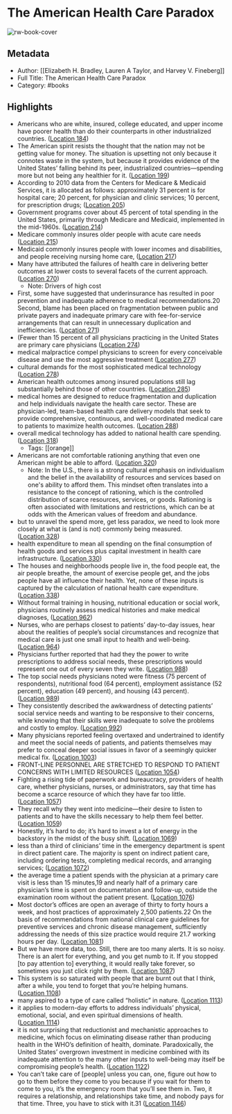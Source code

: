 # The American Health Care Paradox

![rw-book-cover](https://m.media-amazon.com/images/I/81Fy1hRsfCL._SY160.jpg)

## Metadata
- Author: [[Elizabeth H. Bradley, Lauren A Taylor, and Harvey V. Fineberg]]
- Full Title: The American Health Care Paradox
- Category: #books

## Highlights
- Americans who are white, insured, college educated, and upper income have poorer health than do their counterparts in other industrialized countries. ([Location 184](https://readwise.io/to_kindle?action=open&asin=B06XN5G1DS&location=184))
- The American spirit resists the thought that the nation may not be getting value for money. The situation is upsetting not only because it connotes waste in the system, but because it provides evidence of the United States’ falling behind its peer, industrialized countries—spending more but not being any healthier for it. ([Location 199](https://readwise.io/to_kindle?action=open&asin=B06XN5G1DS&location=199))
- According to 2010 data from the Centers for Medicare & Medicaid Services, it is allocated as follows: approximately 31 percent is for hospital care; 20 percent, for physician and clinic services; 10 percent, for prescription drugs; ([Location 205](https://readwise.io/to_kindle?action=open&asin=B06XN5G1DS&location=205))
- Government programs cover about 45 percent of total spending in the United States, primarily through Medicare and Medicaid, implemented in the mid-1960s. ([Location 214](https://readwise.io/to_kindle?action=open&asin=B06XN5G1DS&location=214))
- Medicare commonly insures older people with acute care needs ([Location 215](https://readwise.io/to_kindle?action=open&asin=B06XN5G1DS&location=215))
- Medicaid commonly insures people with lower incomes and disabilities, and people receiving nursing home care, ([Location 217](https://readwise.io/to_kindle?action=open&asin=B06XN5G1DS&location=217))
- Many have attributed the failures of health care in delivering better outcomes at lower costs to several facets of the current approach. ([Location 270](https://readwise.io/to_kindle?action=open&asin=B06XN5G1DS&location=270))
    - Note: Drivers of high cost
- First, some have suggested that underinsurance has resulted in poor prevention and inadequate adherence to medical recommendations.20 Second, blame has been placed on fragmentation between public and private payers and inadequate primary care with fee-for-service arrangements that can result in unnecessary duplication and inefficiencies. ([Location 271](https://readwise.io/to_kindle?action=open&asin=B06XN5G1DS&location=271))
- (Fewer than 15 percent of all physicians practicing in the United States are primary care physicians ([Location 274](https://readwise.io/to_kindle?action=open&asin=B06XN5G1DS&location=274))
- medical malpractice compel physicians to screen for every conceivable disease and use the most aggressive treatment ([Location 277](https://readwise.io/to_kindle?action=open&asin=B06XN5G1DS&location=277))
- cultural demands for the most sophisticated medical technology ([Location 278](https://readwise.io/to_kindle?action=open&asin=B06XN5G1DS&location=278))
- American health outcomes among insured populations still lag substantially behind those of other countries. ([Location 285](https://readwise.io/to_kindle?action=open&asin=B06XN5G1DS&location=285))
- medical homes are designed to reduce fragmentation and duplication and help individuals navigate the health care sector. These are physician-led, team-based health care delivery models that seek to provide comprehensive, continuous, and well-coordinated medical care to patients to maximize health outcomes. ([Location 288](https://readwise.io/to_kindle?action=open&asin=B06XN5G1DS&location=288))
- overall medical technology has added to national health care spending. ([Location 318](https://readwise.io/to_kindle?action=open&asin=B06XN5G1DS&location=318))
    - Tags: [[orange]] 
- Americans are not comfortable rationing anything that even one American might be able to afford. ([Location 320](https://readwise.io/to_kindle?action=open&asin=B06XN5G1DS&location=320))
    - Note: In the U.S., there is a strong cultural emphasis on individualism and the belief in the availability of resources and services based on one's ability to afford them. This mindset often translates into a resistance to the concept of rationing, which is the controlled distribution of scarce resources, services, or goods. Rationing is often associated with limitations and restrictions, which can be at odds with the American values of freedom and abundance.
- but to unravel the spend more, get less paradox, we need to look more closely at what is (and is not) commonly being measured. ([Location 328](https://readwise.io/to_kindle?action=open&asin=B06XN5G1DS&location=328))
- health expenditure to mean all spending on the final consumption of health goods and services plus capital investment in health care infrastructure. ([Location 330](https://readwise.io/to_kindle?action=open&asin=B06XN5G1DS&location=330))
- The houses and neighborhoods people live in, the food people eat, the air people breathe, the amount of exercise people get, and the jobs people have all influence their health. Yet, none of these inputs is captured by the calculation of national health care expenditure. ([Location 338](https://readwise.io/to_kindle?action=open&asin=B06XN5G1DS&location=338))
- Without formal training in housing, nutritional education or social work, physicians routinely assess medical histories and make medical diagnoses, ([Location 962](https://readwise.io/to_kindle?action=open&asin=B06XN5G1DS&location=962))
- Nurses, who are perhaps closest to patients’ day-to-day issues, hear about the realities of people’s social circumstances and recognize that medical care is just one small input to health and well-being. ([Location 964](https://readwise.io/to_kindle?action=open&asin=B06XN5G1DS&location=964))
- Physicians further reported that had they the power to write prescriptions to address social needs, these prescriptions would represent one out of every seven they write. ([Location 988](https://readwise.io/to_kindle?action=open&asin=B06XN5G1DS&location=988))
- The top social needs physicians noted were fitness (75 percent of respondents), nutritional food (64 percent), employment assistance (52 percent), education (49 percent), and housing (43 percent). ([Location 989](https://readwise.io/to_kindle?action=open&asin=B06XN5G1DS&location=989))
- They consistently described the awkwardness of detecting patients’ social service needs and wanting to be responsive to their concerns, while knowing that their skills were inadequate to solve the problems and costly to employ. ([Location 992](https://readwise.io/to_kindle?action=open&asin=B06XN5G1DS&location=992))
- Many physicians reported feeling overtaxed and undertrained to identify and meet the social needs of patients, and patients themselves may prefer to conceal deeper social issues in favor of a seemingly quicker medical fix. ([Location 1003](https://readwise.io/to_kindle?action=open&asin=B06XN5G1DS&location=1003))
- FRONT-LINE PERSONNEL ARE STRETCHED TO RESPOND TO PATIENT CONCERNS WITH LIMITED RESOURCES ([Location 1054](https://readwise.io/to_kindle?action=open&asin=B06XN5G1DS&location=1054))
- Fighting a rising tide of paperwork and bureaucracy, providers of health care, whether physicians, nurses, or administrators, say that time has become a scarce resource of which they have far too little. ([Location 1057](https://readwise.io/to_kindle?action=open&asin=B06XN5G1DS&location=1057))
- They recall why they went into medicine—their desire to listen to patients and to have the skills necessary to help them feel better. ([Location 1059](https://readwise.io/to_kindle?action=open&asin=B06XN5G1DS&location=1059))
- Honestly, it’s hard to do; it’s hard to invest a lot of energy in the backstory in the midst of the busy shift. ([Location 1069](https://readwise.io/to_kindle?action=open&asin=B06XN5G1DS&location=1069))
- less than a third of clinicians’ time in the emergency department is spent in direct patient care. The majority is spent on indirect patient care, including ordering tests, completing medical records, and arranging services; ([Location 1072](https://readwise.io/to_kindle?action=open&asin=B06XN5G1DS&location=1072))
- the average time a patient spends with the physician at a primary care visit is less than 15 minutes,19 and nearly half of a primary care physician’s time is spent on documentation and follow-up, outside the examination room without the patient present. ([Location 1076](https://readwise.io/to_kindle?action=open&asin=B06XN5G1DS&location=1076))
- Most doctor’s offices are open an average of thirty to forty hours a week, and host practices of approximately 2,500 patients.22 On the basis of recommendations from national clinical care guidelines for preventive services and chronic disease management, sufficiently addressing the needs of this size practice would require 21.7 working hours per day. ([Location 1081](https://readwise.io/to_kindle?action=open&asin=B06XN5G1DS&location=1081))
- But we have more data, too. Still, there are too many alerts. It is so noisy. There is an alert for everything, and you get numb to it. If you stopped [to pay attention to] everything, it would really take forever, so sometimes you just click right by them. ([Location 1087](https://readwise.io/to_kindle?action=open&asin=B06XN5G1DS&location=1087))
- This system is so saturated with people that are burnt out that I think, after a while, you tend to forget that you’re helping humans. ([Location 1108](https://readwise.io/to_kindle?action=open&asin=B06XN5G1DS&location=1108))
- many aspired to a type of care called “holistic” in nature. ([Location 1113](https://readwise.io/to_kindle?action=open&asin=B06XN5G1DS&location=1113))
- it applies to modern-day efforts to address individuals’ physical, emotional, social, and even spiritual dimensions of health. ([Location 1114](https://readwise.io/to_kindle?action=open&asin=B06XN5G1DS&location=1114))
- it is not surprising that reductionist and mechanistic approaches to medicine, which focus on eliminating disease rather than producing health in the WHO’s definition of health, dominate. Paradoxically, the United States’ overgrown investment in medicine combined with its inadequate attention to the many other inputs to well-being may itself be compromising people’s health. ([Location 1122](https://readwise.io/to_kindle?action=open&asin=B06XN5G1DS&location=1122))
- You can’t take care of [people] unless you can, one, figure out how to go to them before they come to you because if you wait for them to come to you, it’s the emergency room that you’ll see them in. Two, it requires a relationship, and relationships take time, and nobody pays for that time. Three, you have to stick with it.31 ([Location 1146](https://readwise.io/to_kindle?action=open&asin=B06XN5G1DS&location=1146))
